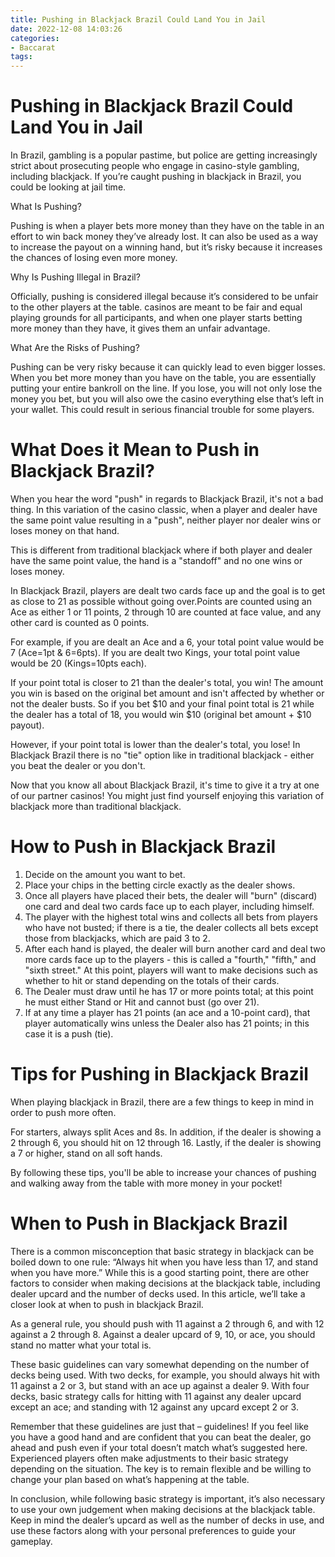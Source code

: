 ```yaml
---
title: Pushing in Blackjack Brazil Could Land You in Jail
date: 2022-12-08 14:03:26
categories:
- Baccarat
tags:
---
```



#  Pushing in Blackjack Brazil Could Land You in Jail

In Brazil, gambling is a popular pastime, but police are getting increasingly strict about prosecuting people who engage in casino-style gambling, including blackjack. If you’re caught pushing in blackjack in Brazil, you could be looking at jail time.

What Is Pushing?

Pushing is when a player bets more money than they have on the table in an effort to win back money they’ve already lost. It can also be used as a way to increase the payout on a winning hand, but it’s risky because it increases the chances of losing even more money.

Why Is Pushing Illegal in Brazil?

Officially, pushing is considered illegal because it’s considered to be unfair to the other players at the table. casinos are meant to be fair and equal playing grounds for all participants, and when one player starts betting more money than they have, it gives them an unfair advantage.

What Are the Risks of Pushing?

Pushing can be very risky because it can quickly lead to even bigger losses. When you bet more money than you have on the table, you are essentially putting your entire bankroll on the line. If you lose, you will not only lose the money you bet, but you will also owe the casino everything else that’s left in your wallet. This could result in serious financial trouble for some players.

#  What Does it Mean to Push in Blackjack Brazil?

When you hear the word "push" in regards to Blackjack Brazil, it's not a bad thing. In this variation of the casino classic, when a player and dealer have the same point value resulting in a "push", neither player nor dealer wins or loses money on that hand.

This is different from traditional blackjack where if both player and dealer have the same point value, the hand is a "standoff" and no one wins or loses money.

In Blackjack Brazil, players are dealt two cards face up and the goal is to get as close to 21 as possible without going over.Points are counted using an Ace as either 1 or 11 points, 2 through 10 are counted at face value, and any other card is counted as 0 points.

For example, if you are dealt an Ace and a 6, your total point value would be 7 (Ace=1pt & 6=6pts). If you are dealt two Kings, your total point value would be 20 (Kings=10pts each).

If your point total is closer to 21 than the dealer's total, you win! The amount you win is based on the original bet amount and isn't affected by whether or not the dealer busts. So if you bet $10 and your final point total is 21 while the dealer has a total of 18, you would win $10 (original bet amount + $10 payout).

However, if your point total is lower than the dealer's total, you lose! In Blackjack Brazil there is no "tie" option like in traditional blackjack - either you beat the dealer or you don't.

Now that you know all about Blackjack Brazil, it's time to give it a try at one of our partner casinos! You might just find yourself enjoying this variation of blackjack more than traditional blackjack.

#  How to Push in Blackjack Brazil

1. Decide on the amount you want to bet. 
2. Place your chips in the betting circle exactly as the dealer shows.
3. Once all players have placed their bets, the dealer will "burn" (discard) one card and deal two cards face up to each player, including himself. 
4. The player with the highest total wins and collects all bets from players who have not busted; if there is a tie, the dealer collects all bets except those from blackjacks, which are paid 3 to 2.
5. After each hand is played, the dealer will burn another card and deal two more cards face up to the players - this is called a "fourth," "fifth," and "sixth street." At this point, players will want to make decisions such as whether to hit or stand depending on the totals of their cards. 
6. The Dealer must draw until he has 17 or more points total; at this point he must either Stand or Hit and cannot bust (go over 21).
7. If at any time a player has 21 points (an ace and a 10-point card), that player automatically wins unless the Dealer also has 21 points; in this case it is a push (tie).

#  Tips for Pushing in Blackjack Brazil

When playing blackjack in Brazil, there are a few things to keep in mind in order to push more often.

For starters, always split Aces and 8s. In addition, if the dealer is showing a 2 through 6, you should hit on 12 through 16. Lastly, if the dealer is showing a 7 or higher, stand on all soft hands.

By following these tips, you'll be able to increase your chances of pushing and walking away from the table with more money in your pocket!

#  When to Push in Blackjack Brazil

There is a common misconception that basic strategy in blackjack can be boiled down to one rule: “Always hit when you have less than 17, and stand when you have more.” 
While this is a good starting point, there are other factors to consider when making decisions at the blackjack table, including dealer upcard and the number of decks used. In this article, we’ll take a closer look at when to push in blackjack Brazil.

As a general rule, you should push with 11 against a 2 through 6, and with 12 against a 2 through 8. Against a dealer upcard of 9, 10, or ace, you should stand no matter what your total is.

These basic guidelines can vary somewhat depending on the number of decks being used. With two decks, for example, you should always hit with 11 against a 2 or 3, but stand with an ace up against a dealer 9. With four decks, basic strategy calls for hitting with 11 against any dealer upcard except an ace; and standing with 12 against any upcard except 2 or 3.

Remember that these guidelines are just that – guidelines! If you feel like you have a good hand and are confident that you can beat the dealer, go ahead and push even if your total doesn’t match what’s suggested here. Experienced players often make adjustments to their basic strategy depending on the situation. The key is to remain flexible and be willing to change your plan based on what’s happening at the table.

In conclusion, while following basic strategy is important, it’s also necessary to use your own judgement when making decisions at the blackjack table. Keep in mind the dealer’s upcard as well as the number of decks in use, and use these factors along with your personal preferences to guide your gameplay.